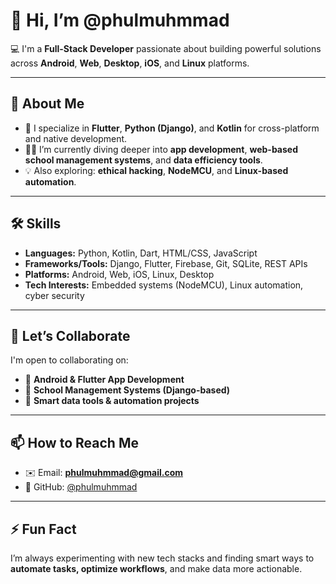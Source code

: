 # 👋 Hi, I’m @phulmuhmmad

💻 I'm a **Full-Stack Developer** passionate about building powerful solutions across **Android**, **Web**, **Desktop**, **iOS**, and **Linux** platforms.

---

## 🚀 About Me  
- 🔧 I specialize in **Flutter**, **Python (Django)**, and **Kotlin** for cross-platform and native development.  
- 👨‍💻 I’m currently diving deeper into **app development**, **web-based school management systems**, and **data efficiency tools**.  
- 💡 Also exploring: **ethical hacking**, **NodeMCU**, and **Linux-based automation**.

---

## 🛠️ Skills  
- **Languages:** Python, Kotlin, Dart, HTML/CSS, JavaScript  
- **Frameworks/Tools:** Django, Flutter, Firebase, Git, SQLite, REST APIs  
- **Platforms:** Android, Web, iOS, Linux, Desktop  
- **Tech Interests:** Embedded systems (NodeMCU), Linux automation, cyber security

---

## 🤝 Let’s Collaborate  
I'm open to collaborating on:
- 📱 **Android & Flutter App Development**  
- 🏫 **School Management Systems (Django-based)**  
- 🧠 **Smart data tools & automation projects**

---

## 📫 How to Reach Me  
- ✉️ Email: **phulmuhmmad@gmail.com**  
- 💼 GitHub: [@phulmuhmmad](https://github.com/phulmuhmmad)

---

## ⚡ Fun Fact  
I’m always experimenting with new tech stacks and finding smart ways to **automate tasks, optimize workflows**, and make data more actionable.


